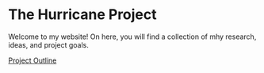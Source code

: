 # The Hurricane Project

Welcome to my website! On here, you will find a collection of mhy research, ideas, and project goals.



[Project Outline]()

